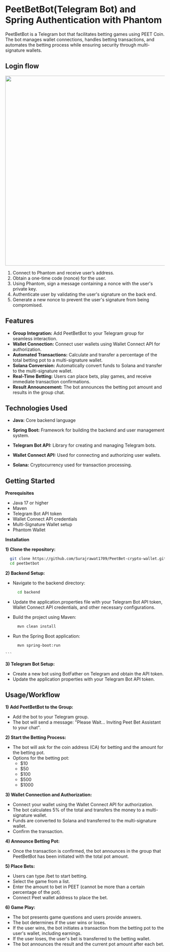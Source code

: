 
# PeetBetBot(Telegram Bot) and Spring Authentication with Phantom

PeetBetBot is a Telegram bot that facilitates betting games using PEET Coin. The bot manages wallet connections, handles betting transactions, and automates the betting process while ensuring security through multi-signature wallets.

## Login flow

<img src="https://dz2cdn1.dzone.com/storage/temp/17180912-spring-authentication-with-metamask.png" height="600"/>

1. Connect to Phantom and receive user’s address.
2. Obtain a one-time code (nonce) for the user.
3. Using Phantom, sign a message containing a nonce with the user's private key.
4. Authenticate user by validating the user's signature on the back end.
5. Generate a new nonce to prevent the user's signature from being compromised.

## Features

- **Group Integration:** Add PeetBetBot to your Telegram group for seamless interaction.
- **Wallet Connection:** Connect user wallets using Wallet Connect API for authorization.
- **Automated Transactions:** Calculate and transfer a percentage of the total betting pot to a multi-signature wallet.
- **Solana Conversion:** Automatically convert funds to Solana and transfer to the multi-signature wallet.
- **Real-Time Betting:** Users can place bets, play games, and receive immediate transaction confirmations.
- **Result Announcement:** The bot announces the betting pot amount and results in the group chat.
## Technologies Used

- **Java:** Core backend language

- **Spring Boot:** Framework for building the backend and user management system.

- **Telegram Bot API:** Library for creating and managing Telegram bots.

- **Wallet Connect API:** Used for connecting and authorizing user wallets.

- **Solana:** Cryptocurrency used for transaction processing.

## Getting Started

**Prerequisites**

- Java 17 or higher
- Maven
- Telegram Bot API token
- Wallet Connect API credentials
- Multi-Signature Wallet setup
- Phantom Wallet

**Installation**

**1) Clone the repository:**

```bash
  git clone https://github.com/Surajrawat1709/PeetBet-crypto-wallet.git
  cd peetbetbot

```
**2) Backend Setup:**
  - Navigate to the backend directory:
    ```bash
      cd backend
    ```
  - Update the application.properties file with your Telegram Bot API token, Wallet Connect API credentials, and other necessary configurations.

  - Build the project using Maven:
     ```bash
       mvn clean install
    ```
   - Run the Spring Boot application:
     ```bash
       mvn spring-boot:run
      ```

    ``` 
**3) Telegram Bot Setup:**
  - Create a new bot using BotFather on Telegram and obtain the API token.
- Update the application properties with your Telegram Bot API token.
## Usage/Workflow


**1) Add PeetBetBot to the Group:**

- Add the bot to your Telegram group.
- The bot will send a message: "Please Wait... Inviting Peet Bet Assistant to your chat".

**2) Start the Betting Process:**

- The bot will ask for the coin address (CA) for betting and the amount for the betting pot.
- Options for the betting pot:
  - $10
  -  $50
    - $100
    - $500
    - $1000


**3) Wallet Connection and Authorization:**

- Connect your wallet using the Wallet Connect API for authorization.
- The bot calculates 5% of the total and transfers the money to a multi-signature wallet.
- Funds are converted to Solana and transferred to the multi-signature wallet.
- Confirm the transaction.

**4) Announce Betting Pot:**

- Once the transaction is confirmed, the bot announces in the group that PeetBetBot has been initiated with the total pot amount.

**5) Place Bets:**

- Users can type /bet to start betting.
- Select the game from a list.
- Enter the amount to bet in PEET (cannot be more than a certain percentage of the pot).
- Connect Peet wallet address to place the bet.

**6) Game Play:**

- The bot presents game questions and users provide answers.
- The bot determines if the user wins or loses.
- If the user wins, the bot initiates a transaction from the betting pot to the user's wallet, including earnings.
- If the user loses, the user's bet is transferred to the betting wallet.
- The bot announces the result and the current pot amount after each bet.


